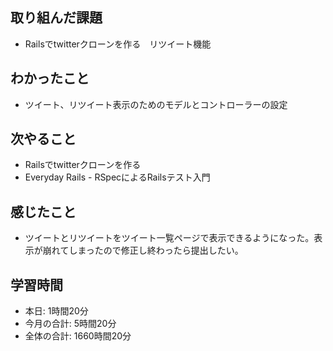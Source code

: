 ## 取り組んだ課題
- Railsでtwitterクローンを作る　リツイート機能
## わかったこと
- ツイート、リツイート表示のためのモデルとコントローラーの設定
## 次やること
- Railsでtwitterクローンを作る
- Everyday Rails - RSpecによるRailsテスト入門
## 感じたこと
- ツイートとリツイートをツイート一覧ページで表示できるようになった。表示が崩れてしまったので修正し終わったら提出したい。
## 学習時間
- 本日: 1時間20分
- 今月の合計: 5時間20分
- 全体の合計: 1660時間20分
